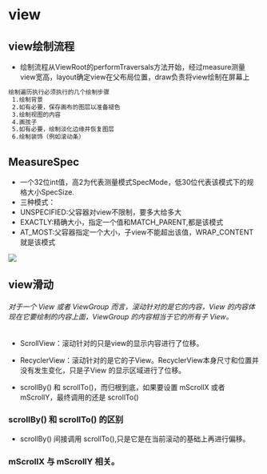 # view

## view绘制流程
- 绘制流程从ViewRoot的performTraversals方法开始，经过measure测量view宽高，layout确定view在父布局位置，draw负责将view绘制在屏幕上
```markdown
绘制遍历执行必须执行的几个绘制步骤
 1.绘制背景
 2.如有必要，保存画布的图层以准备褪色
 3.绘制视图的内容
 4.画孩子
 5.如有必要，绘制淡化边缘并恢复图层
 6.绘制装饰（例如滚动条）
```

## MeasureSpec

- 一个32位int值，高2为代表测量模式SpecMode，低30位代表该模式下的规格大小SpecSize.
- 三种模式：
- UNSPECIFIED:父容器对view不限制，要多大给多大
- EXACTLY:精确大小，指定一个值和MATCH_PARENT,都是该模式
- AT_MOST:父容器指定一个大小，子view不能超出该值，WRAP_CONTENT就是该模式


![](https://github.com/dannycx/knowledge/blob/master/image/viewMeasure.png) 


## view滑动
###### 对于一个 View 或者 ViewGroup 而言，滚动针对的是它的内容，View 的内容体现在它要绘制的内容上面，ViewGroup 的内容相当于它的所有子 View。
- ScrollView：滚动针对的只是view的显示内容进行了位移。
- RecyclerView：滚动针对的是它的子View。RecyclerView本身尺寸和位置并没有发生变化，只是子View 的显示区域进行了位移。

- scrollBy() 和 scrollTo()，而归根到底，如果要设置 mScrollX 或者 mScrollY，最终调用的还是 scrollTo()

### scrollBy() 和 scrollTo() 的区别
- scrollBy() 间接调用 scrollTo(),只是它是在当前滚动的基础上再进行偏移。
### mScrollX 与 mScrollY 相关。
